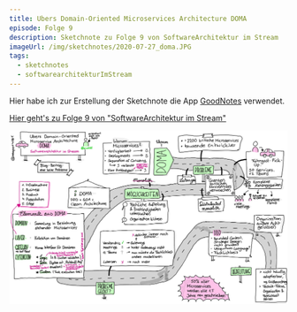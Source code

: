 ```yaml
---
title: Ubers Domain-Oriented Microservices Architecture DOMA
episode: Folge 9
description: Sketchnote zu Folge 9 von SoftwareArchitektur im Stream
imageUrl: /img/sketchnotes/2020-07-27_doma.JPG
tags:
  - sketchnotes
  - softwarearchitekturImStream
---
```


Hier habe ich zur Erstellung der Sketchnote die App [GoodNotes](https://www.goodnotes.com/) verwendet.

[Hier geht's zu Folge 9 von "SoftwareArchitektur im Stream"](https://software-architektur.tv/folge9.html)

![Sketchnote zu Folge 9](/img/sketchnotes/2020-07-27_doma.JPG)

